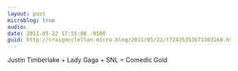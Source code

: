 ```yaml
---
layout: post
microblog: true
audio: 
date: 2011-05-22 17:55:08 -0500
guid: http://craigmcclellan.micro.blog/2011/05/22/t72435353671303168.html
---
```

Justin Timberlake + Lady Gaga + SNL = Comedic Gold

